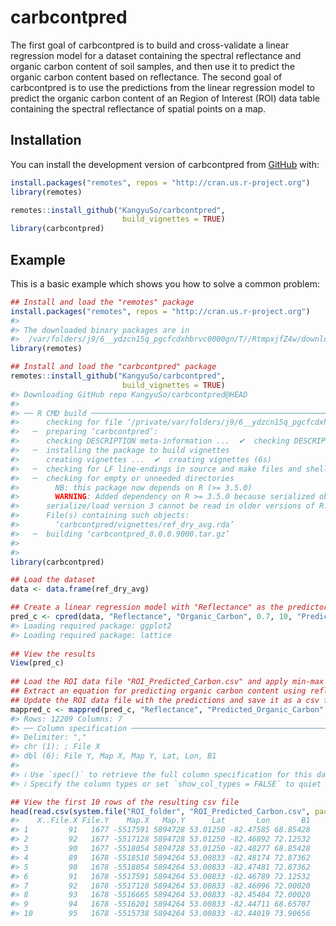 
<!-- README.md is generated from README.Rmd. Please edit that file -->

# carbcontpred

<!-- badges: start -->
<!-- badges: end -->

The first goal of carbcontpred is to build and cross-validate a linear
regression model for a dataset containing the spectral reflectance and
organic carbon content of soil samples, and then use it to predict the
organic carbon content based on reflectance. The second goal of
carbcontpred is to use the predictions from the linear regression model
to predict the organic carbon content of an Region of Interest (ROI)
data table containing the spectral reflectance of spatial points on a
map.

## Installation

You can install the development version of carbcontpred from
[GitHub](https://github.com/KangyuSo/carbcontpred) with:

``` r
install.packages("remotes", repos = "http://cran.us.r-project.org")
library(remotes)

remotes::install_github("KangyuSo/carbcontpred", 
                         build_vignettes = TRUE)
library(carbcontpred)
```

## Example

This is a basic example which shows you how to solve a common problem:

``` r
## Install and load the "remotes" package
install.packages("remotes", repos = "http://cran.us.r-project.org")
#> 
#> The downloaded binary packages are in
#>  /var/folders/j9/6__ydzcn15q_pgcfcdxhbrvc0000gn/T//RtmpxjfZ4w/downloaded_packages
library(remotes)

## Install and load the "carbcontpred" package
remotes::install_github("KangyuSo/carbcontpred", 
                         build_vignettes = TRUE)
#> Downloading GitHub repo KangyuSo/carbcontpred@HEAD
#> 
#> ── R CMD build ─────────────────────────────────────────────────────────────────
#>      checking for file ‘/private/var/folders/j9/6__ydzcn15q_pgcfcdxhbrvc0000gn/T/RtmpxjfZ4w/remotese44c98d1661/KangyuSo-carbcontpred-8a8e4ac/DESCRIPTION’ ...  ✔  checking for file ‘/private/var/folders/j9/6__ydzcn15q_pgcfcdxhbrvc0000gn/T/RtmpxjfZ4w/remotese44c98d1661/KangyuSo-carbcontpred-8a8e4ac/DESCRIPTION’
#>   ─  preparing ‘carbcontpred’:
#>      checking DESCRIPTION meta-information ...  ✔  checking DESCRIPTION meta-information
#>   ─  installing the package to build vignettes
#>      creating vignettes ...  ✔  creating vignettes (6s)
#>   ─  checking for LF line-endings in source and make files and shell scripts
#>   ─  checking for empty or unneeded directories
#>        NB: this package now depends on R (>= 3.5.0)
#>        WARNING: Added dependency on R >= 3.5.0 because serialized objects in
#>      serialize/load version 3 cannot be read in older versions of R.
#>      File(s) containing such objects:
#>        ‘carbcontpred/vignettes/ref_dry_avg.rda’
#>   ─  building ‘carbcontpred_0.0.0.9000.tar.gz’
#>      
#> 
library(carbcontpred)

## Load the dataset 
data <- data.frame(ref_dry_avg)

## Create a linear regression model with "Reflectance" as the predictor variable, "Organic_Carbon" as the response variable, test size of 70%, 10 folds for the cross-validation, and "Predicted_Organic_Carbon" as the output column
pred_c <- cpred(data, "Reflectance", "Organic_Carbon", 0.7, 10, "Predicted_Organic_Carbon")
#> Loading required package: ggplot2
#> Loading required package: lattice
 
## View the results
View(pred_c)
   
## Load the ROI data file "ROI_Predicted_Carbon.csv" and apply min-max normalization on the spectral reflectance values 
## Extract an equation for predicting organic carbon content using reflectance based on the results of the "cpred" function and use it to predicted the organic carbon content of the "ROI_Predicted_Carbon.csv" file using its reflectance values
## Update the ROI data file with the predictions and save it as a csv file output titled "ROI_Predicted_Carbon"
mappred_c <- mappred(pred_c, "Reflectance", "Predicted_Organic_Carbon", system.file("extdata", "Reflectance_ROI.csv", package = "carbcontpred"), "ROI_Predicted_Carbon")
#> Rows: 12209 Columns: 7
#> ── Column specification ────────────────────────────────────────────────────────
#> Delimiter: ","
#> chr (1): ; File X
#> dbl (6): File Y, Map X, Map Y, Lat, Lon, B1
#> 
#> ℹ Use `spec()` to retrieve the full column specification for this data.
#> ℹ Specify the column types or set `show_col_types = FALSE` to quiet this message.

## View the first 10 rows of the resulting csv file
head(read.csv(system.file("ROI_folder", "ROI_Predicted_Carbon.csv", package = "carbcontpred")), 10)
#>    X..File.X File.Y    Map.X   Map.Y      Lat       Lon       B1
#> 1         91   1677 -5517591 5894728 53.01250 -82.47585 68.85428
#> 2         92   1677 -5517128 5894728 53.01250 -82.46892 72.12532
#> 3         90   1677 -5518054 5894728 53.01250 -82.48277 68.85428
#> 4         89   1678 -5518518 5894264 53.00833 -82.48174 72.87362
#> 5         90   1678 -5518054 5894264 53.00833 -82.47481 72.87362
#> 6         91   1678 -5517591 5894264 53.00833 -82.46789 72.12532
#> 7         92   1678 -5517128 5894264 53.00833 -82.46096 72.00020
#> 8         93   1678 -5516665 5894264 53.00833 -82.45404 72.00020
#> 9         94   1678 -5516201 5894264 53.00833 -82.44711 68.65707
#> 10        95   1678 -5515738 5894264 53.00833 -82.44019 73.90656
```
